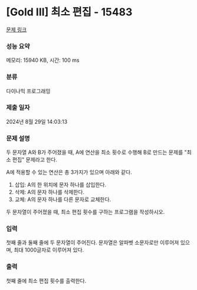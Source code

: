 # [Gold III] 최소 편집 - 15483 

[문제 링크](https://www.acmicpc.net/problem/15483) 

### 성능 요약

메모리: 15940 KB, 시간: 100 ms

### 분류

다이나믹 프로그래밍

### 제출 일자

2024년 8월 29일 14:03:13

### 문제 설명

<p>두 문자열 A와 B가 주어졌을 때, A에 연산을 최소 횟수로 수행해 B로 만드는 문제를 "최소 편집" 문제라고 한다.</p>

<p>A에 적용할 수 있는 연산은 총 3가지가 있으며 아래와 같다.</p>

<ol>
	<li>삽입: A의 한 위치에 문자 하나를 삽입한다.</li>
	<li>삭제: A의 문자 하나를 삭제한다.</li>
	<li>교체: A의 문자 하나를 다른 문자로 교체한다.</li>
</ol>

<p>두 문자열이 주어졌을 때, 최소 편집 횟수를 구하는 프로그램을 작성하시오.</p>

### 입력 

 <p>첫째 줄과 둘째 줄에 두 문자열이 주어진다. 문자열은 알파벳 소문자로만 이루어져 있으며, 최대 1000글자로 이루어져 있다.</p>

### 출력 

 <p>첫째 줄에 최소 편집 횟수를 출력한다.</p>

